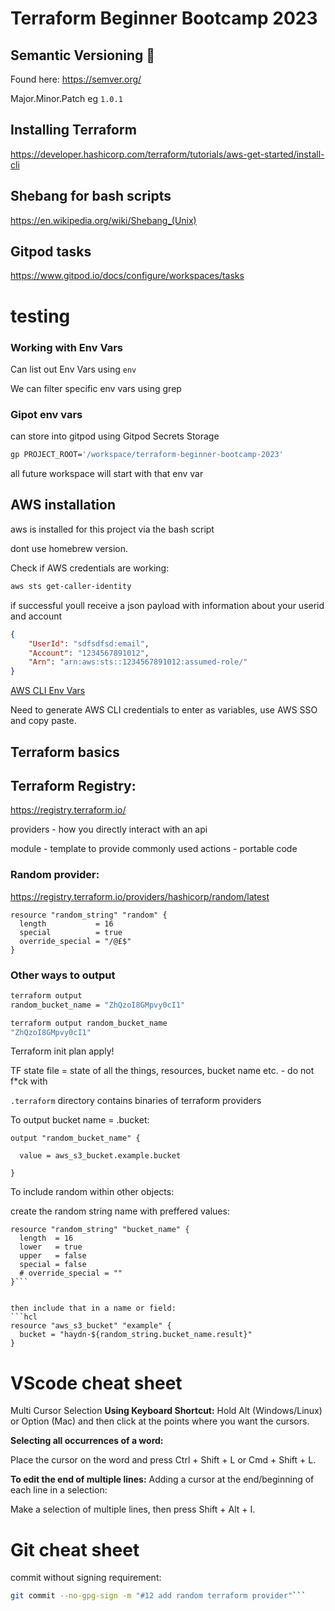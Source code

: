 # Terraform Beginner Bootcamp 2023

## Semantic Versioning :mage:
Found here: https://semver.org/


Major.Minor.Patch eg `1.0.1`


## Installing Terraform
https://developer.hashicorp.com/terraform/tutorials/aws-get-started/install-cli


## Shebang for bash scripts
https://en.wikipedia.org/wiki/Shebang_(Unix)


## Gitpod tasks
https://www.gitpod.io/docs/configure/workspaces/tasks

# testing


### Working with Env Vars

Can list out Env Vars using `env`

We can filter specific env vars using grep

### Gipot env vars
can store into gitpod using Gitpod Secrets Storage

```sh
gp PROJECT_ROOT='/workspace/terraform-beginner-bootcamp-2023'

```

all future workspace will start with that env var


## AWS installation
aws is installed for this project via the bash script


dont use homebrew version.

Check if AWS credentials are working:
```sh
aws sts get-caller-identity
```
if successful youll receive a json payload with information about your userid and account

```json
{
    "UserId": "sdfsdfsd:email",
    "Account": "1234567891012",
    "Arn": "arn:aws:sts::1234567891012:assumed-role/"
}
```

[AWS CLI Env Vars](https://docs.aws.amazon.com/cli/latest/userguide/cli-configure-envvars.html)

Need to generate AWS CLI credentials to enter as variables, use AWS SSO and copy paste.

## Terraform basics

## Terraform Registry:
https://registry.terraform.io/

providers - how you directly interact with an api

module - template to provide commonly used actions - portable code


### Random provider:
https://registry.terraform.io/providers/hashicorp/random/latest


```hcl
resource "random_string" "random" {
  length           = 16
  special          = true
  override_special = "/@£$"
}
```


### Other ways to output
```sh
terraform output
random_bucket_name = "ZhQzoI8GMpvy0cI1"

terraform output random_bucket_name
"ZhQzoI8GMpvy0cI1"
```

Terraform init plan apply!

TF state file = state of all the things, resources, bucket name  etc. - do not f*ck with

`.terraform` directory contains binaries of terraform providers


To output bucket name = .bucket:
```hcl
output "random_bucket_name" {

  value = aws_s3_bucket.example.bucket

}
```

To include random within other objects:

create the random string name with preffered values:

```hcl
resource "random_string" "bucket_name" {
  length  = 16
  lower   = true
  upper   = false
  special = false
  # override_special = ""
}```


then include that in a name or field:
```hcl
resource "aws_s3_bucket" "example" {
  bucket = "haydn-${random_string.bucket_name.result}"
}
```




# VScode cheat sheet

Multi Cursor Selection
**Using Keyboard Shortcut:**
Hold Alt (Windows/Linux) or Option (Mac) and then click at the points where you want the cursors.


**Selecting all occurrences of a word:**

Place the cursor on the word and press Ctrl + Shift + L or Cmd + Shift + L.

**To edit the end of multiple lines:**
Adding a cursor at the end/beginning of each line in a selection:

Make a selection of multiple lines, then press Shift + Alt + I.


# Git cheat sheet

commit without signing requirement:
```sh
git commit --no-gpg-sign -m "#12 add random terraform provider"```
